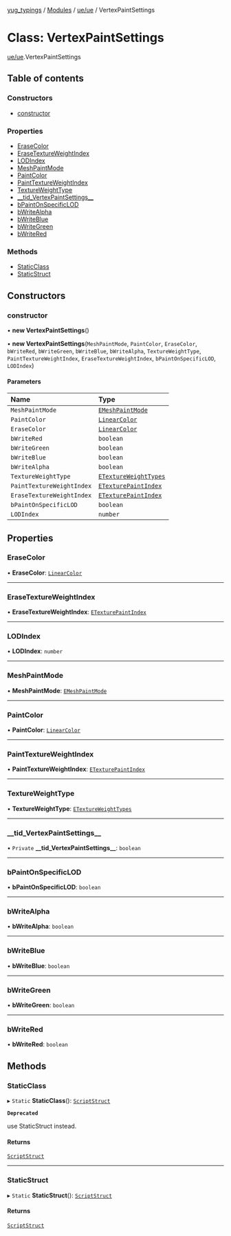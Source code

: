 [yug_typings](../README.md) / [Modules](../modules.md) / [ue/ue](../modules/ue_ue.md) / VertexPaintSettings

# Class: VertexPaintSettings

[ue/ue](../modules/ue_ue.md).VertexPaintSettings

## Table of contents

### Constructors

- [constructor](ue_ue.VertexPaintSettings.md#constructor)

### Properties

- [EraseColor](ue_ue.VertexPaintSettings.md#erasecolor)
- [EraseTextureWeightIndex](ue_ue.VertexPaintSettings.md#erasetextureweightindex)
- [LODIndex](ue_ue.VertexPaintSettings.md#lodindex)
- [MeshPaintMode](ue_ue.VertexPaintSettings.md#meshpaintmode)
- [PaintColor](ue_ue.VertexPaintSettings.md#paintcolor)
- [PaintTextureWeightIndex](ue_ue.VertexPaintSettings.md#painttextureweightindex)
- [TextureWeightType](ue_ue.VertexPaintSettings.md#textureweighttype)
- [\_\_tid\_VertexPaintSettings\_\_](ue_ue.VertexPaintSettings.md#__tid_vertexpaintsettings__)
- [bPaintOnSpecificLOD](ue_ue.VertexPaintSettings.md#bpaintonspecificlod)
- [bWriteAlpha](ue_ue.VertexPaintSettings.md#bwritealpha)
- [bWriteBlue](ue_ue.VertexPaintSettings.md#bwriteblue)
- [bWriteGreen](ue_ue.VertexPaintSettings.md#bwritegreen)
- [bWriteRed](ue_ue.VertexPaintSettings.md#bwritered)

### Methods

- [StaticClass](ue_ue.VertexPaintSettings.md#staticclass)
- [StaticStruct](ue_ue.VertexPaintSettings.md#staticstruct)

## Constructors

### constructor

• **new VertexPaintSettings**()

• **new VertexPaintSettings**(`MeshPaintMode`, `PaintColor`, `EraseColor`, `bWriteRed`, `bWriteGreen`, `bWriteBlue`, `bWriteAlpha`, `TextureWeightType`, `PaintTextureWeightIndex`, `EraseTextureWeightIndex`, `bPaintOnSpecificLOD`, `LODIndex`)

#### Parameters

| Name | Type |
| :------ | :------ |
| `MeshPaintMode` | [`EMeshPaintMode`](../enums/ue_ue.EMeshPaintMode.md) |
| `PaintColor` | [`LinearColor`](ue_ue_s.LinearColor.md) |
| `EraseColor` | [`LinearColor`](ue_ue_s.LinearColor.md) |
| `bWriteRed` | `boolean` |
| `bWriteGreen` | `boolean` |
| `bWriteBlue` | `boolean` |
| `bWriteAlpha` | `boolean` |
| `TextureWeightType` | [`ETextureWeightTypes`](../enums/ue_ue.ETextureWeightTypes.md) |
| `PaintTextureWeightIndex` | [`ETexturePaintIndex`](../enums/ue_ue.ETexturePaintIndex.md) |
| `EraseTextureWeightIndex` | [`ETexturePaintIndex`](../enums/ue_ue.ETexturePaintIndex.md) |
| `bPaintOnSpecificLOD` | `boolean` |
| `LODIndex` | `number` |

## Properties

### EraseColor

• **EraseColor**: [`LinearColor`](ue_ue_s.LinearColor.md)

___

### EraseTextureWeightIndex

• **EraseTextureWeightIndex**: [`ETexturePaintIndex`](../enums/ue_ue.ETexturePaintIndex.md)

___

### LODIndex

• **LODIndex**: `number`

___

### MeshPaintMode

• **MeshPaintMode**: [`EMeshPaintMode`](../enums/ue_ue.EMeshPaintMode.md)

___

### PaintColor

• **PaintColor**: [`LinearColor`](ue_ue_s.LinearColor.md)

___

### PaintTextureWeightIndex

• **PaintTextureWeightIndex**: [`ETexturePaintIndex`](../enums/ue_ue.ETexturePaintIndex.md)

___

### TextureWeightType

• **TextureWeightType**: [`ETextureWeightTypes`](../enums/ue_ue.ETextureWeightTypes.md)

___

### \_\_tid\_VertexPaintSettings\_\_

• `Private` **\_\_tid\_VertexPaintSettings\_\_**: `boolean`

___

### bPaintOnSpecificLOD

• **bPaintOnSpecificLOD**: `boolean`

___

### bWriteAlpha

• **bWriteAlpha**: `boolean`

___

### bWriteBlue

• **bWriteBlue**: `boolean`

___

### bWriteGreen

• **bWriteGreen**: `boolean`

___

### bWriteRed

• **bWriteRed**: `boolean`

## Methods

### StaticClass

▸ `Static` **StaticClass**(): [`ScriptStruct`](ue_ue.ScriptStruct.md)

**`Deprecated`**

use StaticStruct instead.

#### Returns

[`ScriptStruct`](ue_ue.ScriptStruct.md)

___

### StaticStruct

▸ `Static` **StaticStruct**(): [`ScriptStruct`](ue_ue.ScriptStruct.md)

#### Returns

[`ScriptStruct`](ue_ue.ScriptStruct.md)
